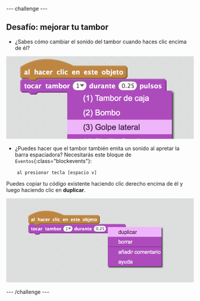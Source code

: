 \--- challenge \---

## Desafío: mejorar tu tambor

+ ¿Sabes cómo cambiar el sonido del tambor cuando haces clic encima de él?

![captura de pantalla](images/band-drum-sound.png)

+ ¿Puedes hacer que el tambor también emita un sonido al apretar la barra espaciadora? Necesitarás este bloque de `Eventos`{:class="blockevents"}:

```blocks
    al presionar tecla [espacio v]
```

Puedes copiar tu código existente haciendo clic derecho encima de él y luego haciendo clic en **duplicar**.

![captura de pantalla](images/band-duplicate-code.png)

\--- /challenge \---